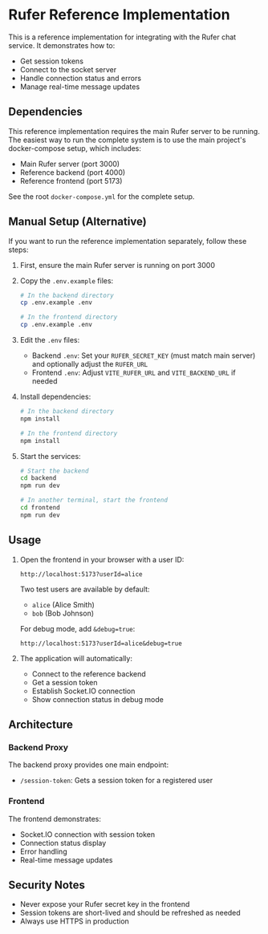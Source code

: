 # Rufer Reference Implementation

This is a reference implementation for integrating with the Rufer chat service. It demonstrates how to:

- Get session tokens
- Connect to the socket server
- Handle connection status and errors
- Manage real-time message updates

## Dependencies

This reference implementation requires the main Rufer server to be running. The easiest way to run the complete system is to use the main project's docker-compose setup, which includes:

- Main Rufer server (port 3000)
- Reference backend (port 4000)
- Reference frontend (port 5173)

See the root `docker-compose.yml` for the complete setup.

## Manual Setup (Alternative)

If you want to run the reference implementation separately, follow these steps:

1. First, ensure the main Rufer server is running on port 3000

2. Copy the `.env.example` files:

   ```bash
   # In the backend directory
   cp .env.example .env

   # In the frontend directory
   cp .env.example .env
   ```

3. Edit the `.env` files:

   - Backend `.env`: Set your `RUFER_SECRET_KEY` (must match main server) and optionally adjust the `RUFER_URL`
   - Frontend `.env`: Adjust `VITE_RUFER_URL` and `VITE_BACKEND_URL` if needed

4. Install dependencies:

   ```bash
   # In the backend directory
   npm install

   # In the frontend directory
   npm install
   ```

5. Start the services:

   ```bash
   # Start the backend
   cd backend
   npm run dev

   # In another terminal, start the frontend
   cd frontend
   npm run dev
   ```

## Usage

1. Open the frontend in your browser with a user ID:

   ```
   http://localhost:5173?userId=alice
   ```

   Two test users are available by default:

   - `alice` (Alice Smith)
   - `bob` (Bob Johnson)

   For debug mode, add `&debug=true`:

   ```
   http://localhost:5173?userId=alice&debug=true
   ```

2. The application will automatically:
   - Connect to the reference backend
   - Get a session token
   - Establish Socket.IO connection
   - Show connection status in debug mode

## Architecture

### Backend Proxy

The backend proxy provides one main endpoint:

- `/session-token`: Gets a session token for a registered user

### Frontend

The frontend demonstrates:

- Socket.IO connection with session token
- Connection status display
- Error handling
- Real-time message updates

## Security Notes

- Never expose your Rufer secret key in the frontend
- Session tokens are short-lived and should be refreshed as needed
- Always use HTTPS in production
